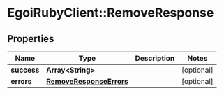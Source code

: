 # EgoiRubyClient::RemoveResponse

## Properties
Name | Type | Description | Notes
------------ | ------------- | ------------- | -------------
**success** | **Array&lt;String&gt;** |  | [optional] 
**errors** | [**RemoveResponseErrors**](RemoveResponseErrors.md) |  | [optional] 


